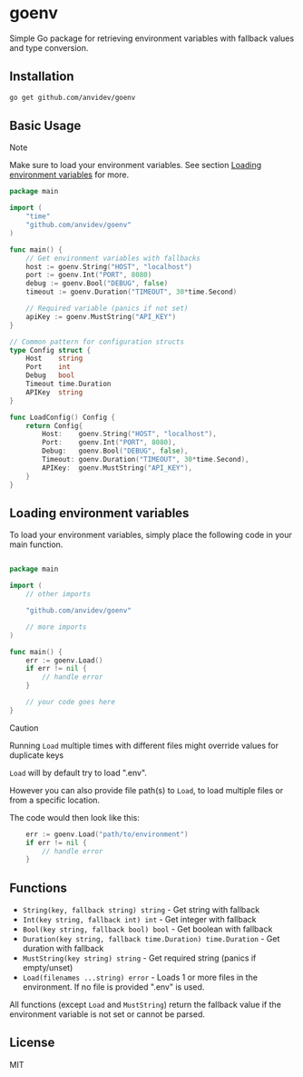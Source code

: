 # goenv

Simple Go package for retrieving environment variables with fallback values and type conversion.

## Installation

```bash
go get github.com/anvidev/goenv
```

## Basic Usage

> [!NOTE]
> Make sure to load your environment variables. See section [Loading environment variables](#loading-environment-variables) for more.

```go
package main

import (
    "time"
    "github.com/anvidev/goenv"
)

func main() {
    // Get environment variables with fallbacks
    host := goenv.String("HOST", "localhost")
    port := goenv.Int("PORT", 8080)
    debug := goenv.Bool("DEBUG", false)
    timeout := goenv.Duration("TIMEOUT", 30*time.Second)

    // Required variable (panics if not set)
    apiKey := goenv.MustString("API_KEY")
}

// Common pattern for configuration structs
type Config struct {
    Host    string
    Port    int
    Debug   bool
    Timeout time.Duration
    APIKey  string
}

func LoadConfig() Config {
    return Config{
        Host:    goenv.String("HOST", "localhost"),
        Port:    goenv.Int("PORT", 8080),
        Debug:   goenv.Bool("DEBUG", false),
        Timeout: goenv.Duration("TIMEOUT", 30*time.Second),
        APIKey:  goenv.MustString("API_KEY"),
    }
}
```

## Loading environment variables

To load your environment variables, simply place the following code in your main function.

```go

package main

import (
    // other imports

    "github.com/anvidev/goenv"

    // more imports
)

func main() {
    err := goenv.Load()
    if err != nil {
        // handle error
    }

    // your code goes here
}

```

> [!CAUTION]
> Running `Load` multiple times with different files might override values for duplicate keys

`Load` will by default try to load ".env".

However you can also provide file path(s) to `Load`, to load multiple files or from a specific location.

The code would then look like this:

```go
    err := goenv.Load("path/to/environment")
    if err != nil {
        // handle error
    }
```

## Functions

- `String(key, fallback string) string` - Get string with fallback
- `Int(key string, fallback int) int` - Get integer with fallback
- `Bool(key string, fallback bool) bool` - Get boolean with fallback
- `Duration(key string, fallback time.Duration) time.Duration` - Get duration with fallback
- `MustString(key string) string` - Get required string (panics if empty/unset)
- `Load(filenames ...string) error` - Loads 1 or more files in the environment. If no file is provided ".env" is used.

All functions (except `Load` and `MustString`) return the fallback value if the environment variable is not set or cannot be parsed.

## License

MIT
